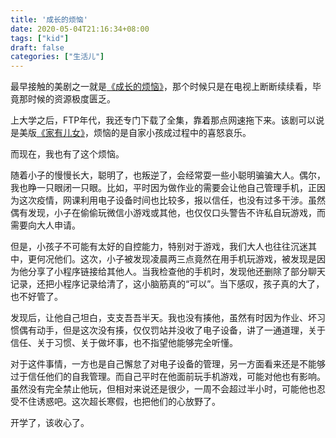 ```yaml
---
title: '成长的烦恼'
date: 2020-05-04T21:16:34+08:00
tags: ["kid"]
draft: false
categories: ["生活儿"]
---
```

最早接触的美剧之一就是[《成长的烦恼》](https://zh.wikipedia.org/wiki/成长的烦恼)，那个时候只是在电视上断断续续看，毕竟那时候的资源极度匮乏。

上大学之后，FTP年代，我还专门下载了全集，靠着那点网速拖下来。该剧可以说是美版[《家有儿女》](https://zh.wikipedia.org/wiki/家有儿女)，烦恼的是自家小孩成过程中的喜怒哀乐。

而现在，我也有了这个烦恼。

随着小子的慢慢长大，聪明了，也叛逆了，会经常耍一些小聪明骗骗大人。偶尔，我也睁一只眼闭一只眼。比如，平时因为做作业的需要会让他自己管理手机，正因为这次疫情，网课利用电子设备时间也比较多，报以信任，也没有过多干涉。虽然偶有发现，小子在偷偷玩微信小游戏或其他，也仅仅口头警告不许私自玩游戏，而需要向大人申请。

但是，小孩子不可能有太好的自控能力，特别对于游戏，我们大人也往往沉迷其中，更何况他们。这次，小子被发现凌晨两三点竟然在用手机玩游戏，被发现是因为他分享了小程序链接给其他人。当我检查他的手机时，发现他还删除了部分聊天记录，还把小程序记录给清了，这小脑筋真的“可以”。当下感叹，孩子真的大了，也不好管了。

发现后，让他自己坦白，支支吾吾半天。我也没有揍他，虽然有时因为作业、坏习惯偶有动手，但是这次没有揍，仅仅罚站并没收了电子设备，讲了一通道理，关于信任、关于习惯、关于做坏事，也不指望他能够完全听懂。

对于这件事情，一方也是自己懈怠了对电子设备的管理，另一方面看来还是不能够过于信任他们的自我管理。而自己平时在他面前玩手机游戏，可能对他也有影响。虽然没有完全禁止他玩，但相对来说还是很少，一周不会超过半小时，可能他也忍受不住诱惑吧。这次超长寒假，也把他们的心放野了。

开学了，该收心了。
